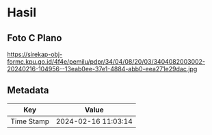 # Hasil

## Foto C Plano

https://sirekap-obj-formc.kpu.go.id/4f4e/pemilu/pdpr/34/04/08/20/03/3404082003002-20240216-104956--13eab0ee-37e1-4884-abb0-eea271e29dac.jpg


## Metadata

| Key        | Value               |
| ---------- | ------------------- |
| Time Stamp | 2024-02-16 11:03:14 |



